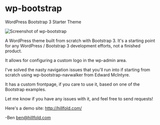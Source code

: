 wp-bootstrap
============

WordPress Bootstrap 3 Starter Theme

![Screenshot of wp-bootstrap](https://github.com/bencarlson/wp-bootstrap/blob/master/screenshot.png?raw=true "Quick Screenshot")

A WordPress theme built from scratch with Bootstrap 3. It's a starting point for any WordPress / Bootstrap 3 development efforts, not a finished product. 

It allows for configuring a custom logo in the wp-admin area. 

I've solved the nasty navigation issues that you'll run into if starting from scratch using wp-bootstrap-navwalker from Edward McIntyre.

It has a custom frontpage, if you care to use it, based on one of the Bootstrap examples.

Let me know if you have any issues with it, and feel free to send requests!

Here's a demo site: http://hillfold.com/

-Ben ben@hillfold.com
